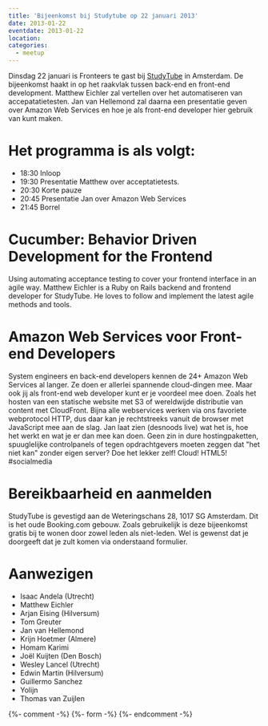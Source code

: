```yaml
---
title: 'Bijeenkomst bij Studytube op 22 januari 2013'
date: 2013-01-22
eventdate: 2013-01-22
location:
categories:
  - meetup
---
```


Dinsdag 22 januari is Fronteers te gast bij [StudyTube](http://www.studytube.nl/) in Amsterdam. De bijeenkomst haakt in op het raakvlak tussen back-end en front-end development. Matthew Eichler zal vertellen over het automatiseren van accepatatietesten. Jan van Hellemond zal daarna een presentatie geven over Amazon Web Services en hoe je als front-end developer hier gebruik van kunt maken.

# Het programma is als volgt:

- 18:30 Inloop
- 19:30 Presentatie Matthew over acceptatietests.
- 20:30 Korte pauze
- 20:45 Presentatie Jan over Amazon Web Services
- 21:45 Borrel

# Cucumber: Behavior Driven Development for the Frontend

Using automating acceptance testing to cover your frontend interface in an agile way. Matthew Eichler is a Ruby on Rails backend and frontend developer for StudyTube. He loves to follow and implement the latest agile methods and tools.

# Amazon Web Services voor Front-end Developers

System engineers en back-end developers kennen de 24+ Amazon Web Services al langer. Ze doen er allerlei spannende cloud-dingen mee. Maar ook jij als front-end web developer kunt er je voordeel mee doen. Zoals het hosten van een statische website met S3 of wereldwijde distributie van content met CloudFront. Bijna alle webservices werken via ons favoriete webprotocol HTTP, dus daar kan je rechtstreeks vanuit de browser met JavaScript mee aan de slag. Jan laat zien (desnoods live) wat het is, hoe het werkt en wat je er dan mee kan doen. Geen zin in dure hostingpaketten, spuuglelijke controlpanels of tegen opdrachtgevers moeten zeggen dat "het niet kan" zonder eigen server? Doe het lekker zelf! Cloud! HTML5! #socialmedia

# Bereikbaarheid en aanmelden

StudyTube is gevestigd aan de Weteringschans 28, 1017 SG Amsterdam. Dit is het oude Booking.com gebouw. Zoals gebruikelijk is deze bijeenkomst gratis bij te wonen door zowel leden als niet-leden. Wel is gewenst dat je doorgeeft dat je zult komen via onderstaand formulier.

# Aanwezigen

- Isaac Andela (Utrecht)
- Matthew Eichler
- Arjan Eising (Hilversum)
- Tom Greuter
- Jan van Hellemond
- Krijn Hoetmer (Almere)
- Homam Karimi
- Joël Kuijten (Den Bosch)
- Wesley Lancel (Utrecht)
- Edwin Martin (Hilversum)
- Guillermo Sanchez
- Yolijn
- Thomas van Zuijlen

{%- comment -%}
{%- form -%}
{%- endcomment -%}
